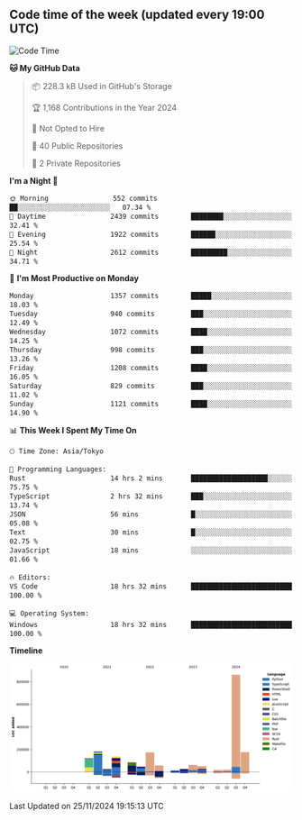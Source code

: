 ## Code time of the week (updated every 19:00 UTC)

<!--START_SECTION:waka-->
![Code Time](http://img.shields.io/badge/Code%20Time-3%2C989%20hrs%2033%20mins-blue)

**🐱 My GitHub Data** 

> 📦 228.3 kB Used in GitHub's Storage 
 > 
> 🏆 1,168 Contributions in the Year 2024
 > 
> 🚫 Not Opted to Hire
 > 
> 📜 40 Public Repositories 
 > 
> 🔑 2 Private Repositories 
 > 
**I'm a Night 🦉** 

```text
🌞 Morning                552 commits         ██░░░░░░░░░░░░░░░░░░░░░░░   07.34 % 
🌆 Daytime                2439 commits        ████████░░░░░░░░░░░░░░░░░   32.41 % 
🌃 Evening                1922 commits        ██████░░░░░░░░░░░░░░░░░░░   25.54 % 
🌙 Night                  2612 commits        █████████░░░░░░░░░░░░░░░░   34.71 % 
```
📅 **I'm Most Productive on Monday** 

```text
Monday                   1357 commits        █████░░░░░░░░░░░░░░░░░░░░   18.03 % 
Tuesday                  940 commits         ███░░░░░░░░░░░░░░░░░░░░░░   12.49 % 
Wednesday                1072 commits        ████░░░░░░░░░░░░░░░░░░░░░   14.25 % 
Thursday                 998 commits         ███░░░░░░░░░░░░░░░░░░░░░░   13.26 % 
Friday                   1208 commits        ████░░░░░░░░░░░░░░░░░░░░░   16.05 % 
Saturday                 829 commits         ███░░░░░░░░░░░░░░░░░░░░░░   11.02 % 
Sunday                   1121 commits        ████░░░░░░░░░░░░░░░░░░░░░   14.90 % 
```


📊 **This Week I Spent My Time On** 

```text
🕑︎ Time Zone: Asia/Tokyo

💬 Programming Languages: 
Rust                     14 hrs 2 mins       ███████████████████░░░░░░   75.75 % 
TypeScript               2 hrs 32 mins       ███░░░░░░░░░░░░░░░░░░░░░░   13.74 % 
JSON                     56 mins             █░░░░░░░░░░░░░░░░░░░░░░░░   05.08 % 
Text                     30 mins             █░░░░░░░░░░░░░░░░░░░░░░░░   02.75 % 
JavaScript               18 mins             ░░░░░░░░░░░░░░░░░░░░░░░░░   01.66 % 

🔥 Editors: 
VS Code                  18 hrs 32 mins      █████████████████████████   100.00 % 

💻 Operating System: 
Windows                  18 hrs 32 mins      █████████████████████████   100.00 % 
```

**Timeline**

![Lines of Code chart](https://raw.githubusercontent.com/SARDONYX-sard/SARDONYX-sard/main/assets/bar_graph.png)


 Last Updated on 25/11/2024 19:15:13 UTC
<!--END_SECTION:waka-->